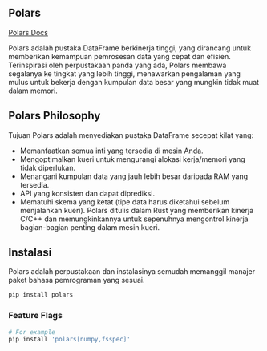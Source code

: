 ## Polars
[Polars Docs ](https://docs.pola.rs/)  

Polars adalah pustaka DataFrame berkinerja tinggi, yang dirancang untuk memberikan kemampuan pemrosesan data yang cepat dan efisien. Terinspirasi oleh perpustakaan panda yang ada, Polars membawa segalanya ke tingkat yang lebih tinggi, menawarkan pengalaman yang mulus untuk bekerja dengan kumpulan data besar yang mungkin tidak muat dalam memori.

## Polars Philosophy
Tujuan Polars adalah menyediakan pustaka DataFrame secepat kilat yang:

- Memanfaatkan semua inti yang tersedia di mesin Anda.
- Mengoptimalkan kueri untuk mengurangi alokasi kerja/memori yang tidak diperlukan.
- Menangani kumpulan data yang jauh lebih besar daripada RAM yang tersedia.
- API yang konsisten dan dapat diprediksi.
- Mematuhi skema yang ketat (tipe data harus diketahui sebelum menjalankan kueri).
Polars ditulis dalam Rust yang memberikan kinerja C/C++ dan memungkinkannya untuk sepenuhnya mengontrol kinerja bagian-bagian penting dalam mesin kueri.

## Instalasi
Polars adalah perpustakaan dan instalasinya semudah memanggil manajer paket bahasa pemrograman yang sesuai.
```python
pip install polars
```
### Feature Flags
```python
# For example
pip install 'polars[numpy,fsspec]'
```












